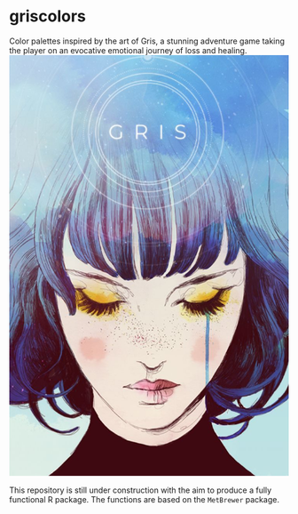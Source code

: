 # griscolors

Color palettes inspired by the art of Gris, a stunning adventure game taking the player on an evocative emotional journey of loss and healing. ![Gris](./Gris_logo.jpeg)

This repository is still under construction with the aim to produce a fully functional R package. The functions are based on the `MetBrewer` package. 
